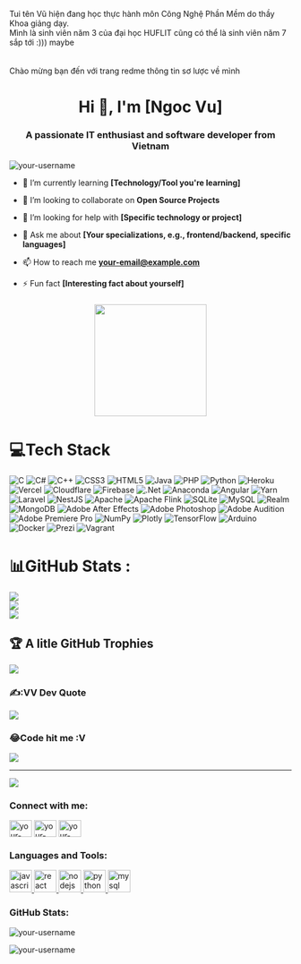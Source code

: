 <p align="left">Tui tên Vũ hiện đang học thực hành môn Công Nghệ Phần Mềm do thầy Khoa giảng dạy.<br>Mình là sinh viên năm 3 của đại học HUFLIT cũng có thể là sinh viên năm 7 sắp tới :))) maybe <br><br><br>Chào mừng bạn đến với trang redme thông tin sơ lược về mình </p>
<h1 align="center">Hi 👋, I'm [Ngoc Vu]</h1>
<h3 align="center">A passionate IT enthusiast and software developer from Vietnam</h3>

<p align="left"> <img src="https://komarev.com/ghpvc/?username=your-username&label=Profile%20views&color=0e75b6&style=flat" alt="your-username" /> </p>

- 🌱 I’m currently learning **[Technology/Tool you're learning]**

- 👯 I’m looking to collaborate on **Open Source Projects**

- 🤔 I’m looking for help with **[Specific technology or project]**

- 💬 Ask me about **[Your specializations, e.g., frontend/backend, specific languages]**

- 📫 How to reach me **your-email@example.com**

- ⚡ Fun fact **[Interesting fact about yourself]**

###

<div align="center">
  <img height="200" src="https://i.imgflip.com/65efzo.gif"  />
</div>

###

# 💻Tech Stack
![C](https://img.shields.io/badge/c-%2300599C.svg?style=plastic&logo=c&logoColor=white) ![C#](https://img.shields.io/badge/c%23-%23239120.svg?style=plastic&logo=c-sharp&logoColor=white) ![C++](https://img.shields.io/badge/c++-%2300599C.svg?style=plastic&logo=c%2B%2B&logoColor=white) ![CSS3](https://img.shields.io/badge/css3-%231572B6.svg?style=plastic&logo=css3&logoColor=white) ![HTML5](https://img.shields.io/badge/html5-%23E34F26.svg?style=plastic&logo=html5&logoColor=white) ![Java](https://img.shields.io/badge/java-%23ED8B00.svg?style=plastic&logo=java&logoColor=white) ![PHP](https://img.shields.io/badge/php-%23777BB4.svg?style=plastic&logo=php&logoColor=white) ![Python](https://img.shields.io/badge/python-3670A0?style=plastic&logo=python&logoColor=ffdd54) ![Heroku](https://img.shields.io/badge/heroku-%23430098.svg?style=plastic&logo=heroku&logoColor=white) ![Vercel](https://img.shields.io/badge/vercel-%23000000.svg?style=plastic&logo=vercel&logoColor=white) ![Cloudflare](https://img.shields.io/badge/Cloudflare-F38020?style=plastic&logo=Cloudflare&logoColor=white) ![Firebase](https://img.shields.io/badge/firebase-%23039BE5.svg?style=plastic&logo=firebase) ![.Net](https://img.shields.io/badge/.NET-5C2D91?style=plastic&logo=.net&logoColor=white) ![Anaconda](https://img.shields.io/badge/Anaconda-%2344A833.svg?style=plastic&logo=anaconda&logoColor=white) ![Angular](https://img.shields.io/badge/angular-%23DD0031.svg?style=plastic&logo=angular&logoColor=white) ![Yarn](https://img.shields.io/badge/yarn-%232C8EBB.svg?style=plastic&logo=yarn&logoColor=white) ![Laravel](https://img.shields.io/badge/laravel-%23FF2D20.svg?style=plastic&logo=laravel&logoColor=white) ![NestJS](https://img.shields.io/badge/nestjs-%23E0234E.svg?style=plastic&logo=nestjs&logoColor=white) ![Apache](https://img.shields.io/badge/apache-%23D42029.svg?style=plastic&logo=apache&logoColor=white) ![Apache Flink](https://img.shields.io/badge/Apache%20Flink-E6526F?style=plastic&logo=Apache%20Flink&logoColor=white) ![SQLite](https://img.shields.io/badge/sqlite-%2307405e.svg?style=plastic&logo=sqlite&logoColor=white) ![MySQL](https://img.shields.io/badge/mysql-%2300f.svg?style=plastic&logo=mysql&logoColor=white) ![Realm](https://img.shields.io/badge/Realm-39477F?style=plastic&logo=realm&logoColor=white) ![MongoDB](https://img.shields.io/badge/MongoDB-%234ea94b.svg?style=plastic&logo=mongodb&logoColor=white) ![Adobe After Effects](https://img.shields.io/badge/Adobe%20After%20Effects-9999FF.svg?style=plastic&logo=Adobe%20After%20Effects&logoColor=white) ![Adobe Photoshop](https://img.shields.io/badge/adobephotoshop-%2331A8FF.svg?style=plastic&logo=adobephotoshop&logoColor=white) ![Adobe Audition](https://img.shields.io/badge/Adobe%20Audition-9999FF.svg?style=plastic&logo=Adobe%20Audition&logoColor=white) ![Adobe Premiere Pro](https://img.shields.io/badge/Adobe%20Premiere%20Pro-9999FF.svg?style=plastic&logo=Adobe%20Premiere%20Pro&logoColor=white) ![NumPy](https://img.shields.io/badge/numpy-%23013243.svg?style=plastic&logo=numpy&logoColor=white) ![Plotly](https://img.shields.io/badge/Plotly-%233F4F75.svg?style=plastic&logo=plotly&logoColor=white) ![TensorFlow](https://img.shields.io/badge/TensorFlow-%23FF6F00.svg?style=plastic&logo=TensorFlow&logoColor=white) ![Arduino](https://img.shields.io/badge/-Arduino-00979D?style=plastic&logo=Arduino&logoColor=white) ![Docker](https://img.shields.io/badge/docker-%230db7ed.svg?style=plastic&logo=docker&logoColor=white) ![Prezi](https://img.shields.io/badge/Prezi-%23000000.svg?style=plastic&logo=Prezi&logoColor=white) ![Vagrant](https://img.shields.io/badge/vagrant-%231563FF.svg?style=plastic&logo=vagrant&logoColor=white)
# 📊GitHub Stats :
![](https://github-readme-stats.vercel.app/api?username=NgocVu0906&theme=radical&hide_border=false&include_all_commits=false&count_private=false)<br/>
![](https://github-readme-streak-stats.herokuapp.com/?user=NgocVu0906&theme=radical&hide_border=false)<br/>
![](https://github-readme-stats.vercel.app/api/top-langs/?username=NgocVu0906&theme=radical&hide_border=false&include_all_commits=false&count_private=false&layout=compact)

## 🏆 A litle GitHub Trophies
![](https://github-trophies.vercel.app/?username=NgocVu0906&theme=radical&no-frame=false&no-bg=false&margin-w=4)

### ✍️:VV Dev Quote
![](https://quotes-github-readme.vercel.app/api?type=horizontal&theme=radical)

### 😂Code hit me :V
<img src="https://i.pinimg.com/564x/bd/90/5c/bd905c8f6d3a7768fe59bb0557f40335.jpg"/>

---
[![](https://visitcount.itsvg.in/api?id=NgocVu0906&icon=0&color=0)](https://visitcount.itsvg.in)


<h3 align="left">Connect with me:</h3>
<p align="left">
<a href="https://linkedin.com/in/your-linkedin" target="blank"><img align="center" src="https://cdn.jsdelivr.net/npm/simple-icons@3.0.1/icons/linkedin.svg" alt="your-linkedin" height="30" width="40" /></a>
<a href="https://twitter.com/your-twitter" target="blank"><img align="center" src="https://cdn.jsdelivr.net/npm/simple-icons@3.0.1/icons/twitter.svg" alt="your-twitter" height="30" width="40" /></a>
<a href="https://github.com/your-username" target="blank"><img align="center" src="https://cdn.jsdelivr.net/npm/simple-icons@3.0.1/icons/github.svg" alt="your-github" height="30" width="40" /></a>
</p>

<h3 align="left">Languages and Tools:</h3>
<p align="left"> 
  <a href="https://developer.mozilla.org/en-US/docs/Web/JavaScript" target="_blank"> <img src="https://cdn.jsdelivr.net/npm/simple-icons@3.0.1/icons/javascript.svg" alt="javascript" width="40" height="40"/> </a> 
  <a href="https://reactjs.org/" target="_blank"> <img src="https://cdn.jsdelivr.net/npm/simple-icons@3.0.1/icons/react.svg" alt="react" width="40" height="40"/> </a> 
  <a href="https://nodejs.org" target="_blank"> <img src="https://cdn.jsdelivr.net/npm/simple-icons@3.0.1/icons/node-dot-js.svg" alt="nodejs" width="40" height="40"/> </a> 
  <a href="https://www.python.org" target="_blank"> <img src="https://cdn.jsdelivr.net/npm/simple-icons@3.0.1/icons/python.svg" alt="python" width="40" height="40"/> </a> 
  <a href="https://www.mysql.com/" target="_blank"> <img src="https://cdn.jsdelivr.net/npm/simple-icons@3.0.1/icons/mysql.svg" alt="mysql" width="40" height="40"/> </a> 
  <!-- Add more tools as needed -->
</p>

<h3 align="left">GitHub Stats:</h3>
<p><img align="center" src="https://github-readme-stats.vercel.app/api?username=your-username&show_icons=true&locale=en" alt="your-username" /></p>

<p><img align="center" src="https://github-readme-streak-stats.herokuapp.com/?user=your-username&" alt="your-username" /></p>
